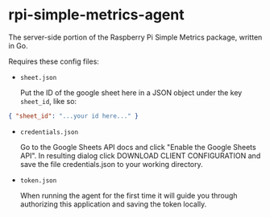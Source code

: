 # rpi-simple-metrics-agent

The server-side portion of the Raspberry Pi Simple Metrics package, written in Go.

Requires these config files:

- `sheet.json`

  Put the ID of the google sheet here in a JSON object under the key `sheet_id`, like so:

```json
{ "sheet_id": "...your id here..." }
```

- `credentials.json`

  Go to the Google Sheets API docs and click "Enable the Google Sheets API". In resulting dialog click DOWNLOAD CLIENT CONFIGURATION and save the file credentials.json to your working directory.

- `token.json`

  When running the agent for the first time it will guide you through authorizing this application and saving the token locally.
